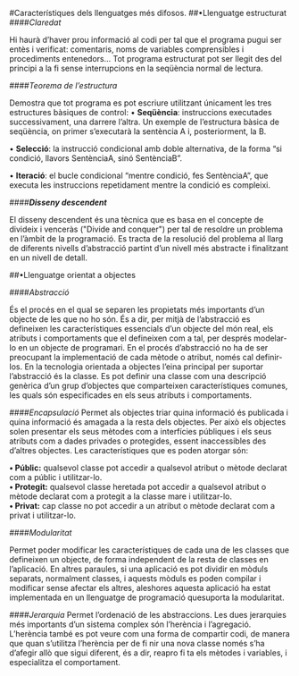 #Característiques dels llenguatges més difosos.
##•Llenguatge estructurat
####_Claredat_ 

Hi haurà d’haver prou informació al codi per tal que el programa pugui ser entès i verificat: comentaris, noms de variables comprensibles i procediments entenedors... Tot programa estructurat pot ser llegit des del principi a la fi sense interrupcions en la seqüència normal de lectura. 

####_Teorema de l’estructura_ 

Demostra que tot programa es pot escriure utilitzant únicament les tres estructures bàsiques de control: 
• **Seqüència**: instruccions executades successivament, una darrere l’altra. Un exemple de l’estructura bàsica de seqüència, on primer s’executarà la sentència A i, posteriorment, la B. 

• **Selecció**: la instrucció condicional amb doble alternativa, de la forma “si condició, llavors SentènciaA, sinó SentènciaB”.

• **Iteració**: el bucle condicional “mentre condició, fes SentènciaA”, que executa les instruccions repetidament mentre la condició es compleixi.

####_**Disseny descendent**_ 

El disseny descendent és una tècnica que es basa en el concepte de divideix i venceràs ("Divide and conquer") per tal de resoldre un problema en l’àmbit de la programació. Es tracta de la resolució del problema al llarg de diferents nivells d’abstracció partint d’un nivell més abstracte i finalitzant en un nivell de detall. 

##•Llenguatge orientat a objectes

####_Abstracció_

És el procés en el qual se separen les propietats més importants d’un objecte de les que no ho són. És a dir, per mitjà de l’abstracció es defineixen les característiques essencials d’un objecte del món real, els atributs i comportaments que el defineixen com a tal, per després modelar-lo en un objecte de programari. En el procés d’abstracció no ha de ser preocupant la implementació de cada mètode o atribut, només cal definir-los. En la tecnologia orientada a objectes l’eina principal per suportar l’abstracció és la classe. Es pot definir una classe com una descripció genèrica d’un grup d’objectes que comparteixen característiques comunes, les quals són especificades en els seus atributs i comportaments.

####_Encapsulació_
Permet als objectes triar quina informació és publicada i quina informació és amagada a la resta dels objectes. Per això els objectes solen presentar els seus mètodes com a interfícies públiques i els seus atributs com a dades privades o protegides, essent inaccessibles des d’altres objectes. Les característiques que es poden atorgar són:<br>

**• Públic:** qualsevol classe pot accedir a qualsevol atribut o mètode declarat com a públic i utilitzar-lo.<br>
**• Protegit:** qualsevol classe heretada pot accedir a qualsevol atribut o mètode declarat com a protegit a la classe mare i utilitzar-lo.<br>
**• Privat:** cap classe no pot accedir a un atribut o mètode declarat com a privat i utilitzar-lo.

####_Modularitat_

Permet poder modificar les característiques de cada una de les classes que defineixen un objecte, de forma independent de la resta de classes en l’aplicació. En altres paraules, si una aplicació es pot dividir en mòduls separats, normalment classes, i aquests mòduls es poden compilar i modificar sense afectar els altres, aleshores aquesta aplicació ha estat implementada en un llenguatge de programació quesuporta la modularitat.

####_Jerarquia_
Permet l’ordenació de les abstraccions. Les dues jerarquies més importants d’un
sistema complex són l’herència i l’agregació.
L’herència també es pot veure com una forma de compartir codi, de manera que
quan s’utilitza l’herència per de
fi
nir una nova classe només s’ha d’afegir allò
que sigui diferent, és a dir, reapro
fi
ta els mètodes i variables, i especialitza el
comportament.
